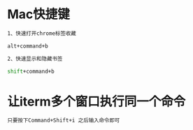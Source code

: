 # Mac快捷键
```bash
1、快速打开chrome标签收藏

alt+command+b

2、快速显示和隐藏书签

shift+command+b
```

# 让iterm多个窗口执行同一个命令
```bash
只要按下Command+Shift+i 之后输入命令即可
```
